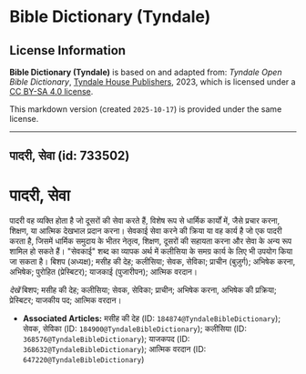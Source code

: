 # Bible Dictionary (Tyndale)

## License Information

**Bible Dictionary (Tyndale)** is based on and adapted from: _Tyndale Open Bible Dictionary_, [Tyndale House Publishers](https://tyndaleopenresources.com/), 2023, which is licensed under a [CC BY-SA 4.0 license](https://creativecommons.org/licenses/by-sa/4.0/legalcode.en).

This markdown version (created `2025-10-17`) is provided under the same license.



--------------------------------

## पादरी, सेवा (id: 733502)

पादरी, सेवा
===========

पादरी वह व्यक्ति होता है जो दूसरों की सेवा करते हैं, विशेष रूप से धार्मिक कार्यों में, जैसे प्रचार करना, शिक्षण, या आत्मिक देखभाल प्रदान करना। सेवकाई सेवा करने की क्रिया या वह कार्य है जो एक पादरी करता है, जिसमें धार्मिक समुदाय के भीतर नेतृत्व, शिक्षण, दूसरों की सहायता करना और सेवा के अन्य रूप शामिल हो सकते हैं। "सेवकाई" शब्द का व्यापक अर्थ में कलीसिया के समग्र कार्य के लिए भी उपयोग किया जा सकता है। बिशप (अध्यक्ष); मसीह की देह; कलीसिया; सेवक, सेविका; प्राचीन (बुज़ुर्ग); अभिषेक करना, अभिषेक; पुरोहित (प्रेस्बिटर); याजकाई (पुजारीपन); आत्मिक वरदान।

*देखें* बिशप; मसीह की देह; कलीसिया; सेवक, सेविका; प्राचीन; अभिषेक करना, अभिषेक की प्रक्रिया; प्रेस्बिटर; याजकीय पद; आत्मिक वरदान।

* **Associated Articles:** मसीह की देह (ID: `184874@TyndaleBibleDictionary`); सेवक, सेविका (ID: `184900@TyndaleBibleDictionary`); कलीसिया (ID: `368576@TyndaleBibleDictionary`); याजकपद (ID: `368632@TyndaleBibleDictionary`); आत्मिक वरदान  (ID: `647220@TyndaleBibleDictionary`)

